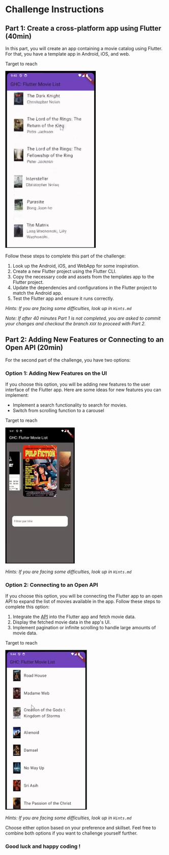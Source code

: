 # Challenge Instructions

## Part 1: Create a cross-platform app using Flutter (40min)

In this part, you will create an app containing a movie catalog using Flutter. For that, you have a template app in Android, iOS, and web.

Target to reach

![alt text](Target_Part1.gif)

Follow these steps to complete this part of the challenge:

1. Look up the Android, iOS, and WebApp for some inspiration.
2. Create a new Flutter project using the Flutter CLI.
3. Copy the necessary code and assets from the templates app to the Flutter project.
4. Update the dependencies and configurations in the Flutter project to match the Android app.
5. Test the Flutter app and ensure it runs correctly.

_Hints: If you are facing some difficulties, look up in `Hints.md`_

_Note: If after 40 minutes Part 1 is not completed, you are asked to commit your changes and checkout the branch `XXX` to proceed with Part 2._

## Part 2: Adding New Features or Connecting to an Open API (20min)

For the second part of the challenge, you have two options:

### Option 1: Adding New Features on the UI

If you choose this option, you will be adding new features to the user interface of the Flutter app. Here are some ideas for new features you can implement:

- Implement a search functionality to search for movies.
- Switch from scrolling function to a carousel

Target to reach

![alt text](Target_Part2_Option_1.gif)

_Hints: If you are facing some difficulties, look up in `Hints.md`_

### Option 2: Connecting to an Open API

If you choose this option, you will be connecting the Flutter app to an open API to expand the list of movies available in the app. Follow these steps to complete this option:

1. Integrate the  [API](https://api.themoviedb.org/3/discover/movie?sort_by=popularity.desc&api_key=1cf50e6248dc270629e802686245c2c8) into the Flutter app and fetch movie data.
2. Display the fetched movie data in the app's UI.
3. Implement pagination or infinite scrolling to handle large amounts of movie data.

Target to reach

![alt text](Target_Part2_Option_2.gif)

_Hints: If you are facing some difficulties, look up in `Hints.md`_

Choose either option based on your preference and skillset. Feel free to combine both options if you want to challenge yourself further.

### Good luck and happy coding !
